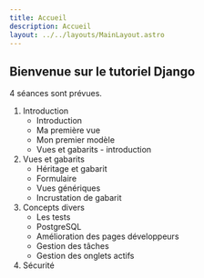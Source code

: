 ```yaml
---
title: Accueil
description: Accueil
layout: ../../layouts/MainLayout.astro
---
```


## Bienvenue sur le tutoriel Django

4 séances sont prévues.

1. Introduction
    * Introduction
    * Ma première vue
    * Mon premier modèle
    * Vues et gabarits - introduction
1. Vues et gabarits
    * Héritage et gabarit
    * Formulaire
    * Vues génériques
    * Incrustation de gabarit
1. Concepts divers
    * Les tests
    * PostgreSQL
    * Amélioration des pages développeurs
    * Gestion des tâches
    * Gestion des onglets actifs
1. Sécurité
